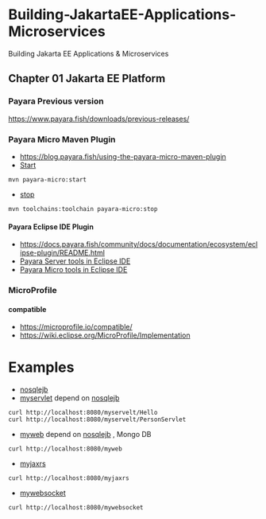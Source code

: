 # Building-JakartaEE-Applications-Microservices
Building Jakarta EE Applications &amp; Microservices

## Chapter 01 Jakarta EE Platform
### Payara Previous version
https://www.payara.fish/downloads/previous-releases/
### Payara Micro Maven Plugin
* https://blog.payara.fish/using-the-payara-micro-maven-plugin
* [Start](https://github.com/payara/ecosystem-maven/blob/master/payara-micro-maven-plugin/README.md)
```shell
mvn payara-micro:start
```
* [stop](https://github.com/payara/ecosystem-maven/blob/master/payara-micro-maven-plugin/README.md#stop)
```shell
mvn toolchains:toolchain payara-micro:stop
```
#### Payara Eclipse IDE Plugin
* https://docs.payara.fish/community/docs/documentation/ecosystem/eclipse-plugin/README.html
* [Payara Server tools in Eclipse IDE](https://docs.payara.fish/community/docs/documentation/ecosystem/eclipse-plugin/payara-server.html)
* [Payara Micro tools in Eclipse IDE](https://docs.payara.fish/community/docs/documentation/ecosystem/eclipse-plugin/payara-micro.html)

### MicroProfile
#### compatible
* https://microprofile.io/compatible/
* https://wiki.eclipse.org/MicroProfile/Implementation

# Examples
* [nosqlejb](./nosqlejb/)
* [myservlet](./myservelt/)  depend on [nosqlejb](./nosqlejb/)  
```shell
curl http://localhost:8080/myservelt/Hello
curl http://localhost:8080/myservelt/PersonServlet
```
* [myweb](./myweb/)  depend on [nosqlejb](./nosqlejb/)  , Mongo DB
```shell
curl http://localhost:8080/myweb
```
* [myjaxrs](./myjaxrs/)  
```shell
curl http://localhost:8080/myjaxrs
```
* [mywebsocket](./mywebsocket/)  
```shell
curl http://localhost:8080/mywebsocket
```

